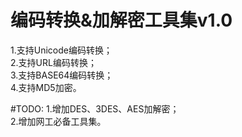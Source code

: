 # 编码转换&加解密工具集v1.0

1.支持Unicode编码转换；  
2.支持URL编码转换；  
3.支持BASE64编码转换；  
4.支持MD5加密。  

#TODO:
1.增加DES、3DES、AES加解密；  
2.增加网工必备工具集。
